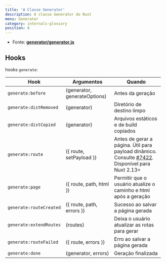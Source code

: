 ```yaml
---
title: 'A Classe Generator'
description: A classe Generator do Nuxt
menu: Generator
category: internals-glossary
position: 8
---
```


- Fonte: **[generator/generator.js](https://github.com/nuxt/nuxt.js/blob/dev/packages/generator/src/generator.js)**

## Hooks

hooks `generate`:

| Hook                    | Argumentos                   | Quando                                                                                                                                       |
| ----------------------- | ---------------------------- | -------------------------------------------------------------------------------------------------------------------------------------------- |
| `generate:before`       | (generator, generateOptions) | Antes da geração                                                                                                                             |
| `generate:distRemoved`  | (generator)                  | Diretório de destino limpo                                                                                                                   |
| `generate:distCopied`   | (generator)                  | Arquivos estáticos e de build copiados                                                                                                       |
| `generate:route`        | ({ route, setPayload })      | Antes de gerar a página. Útil para payload dinâmico. Consulte [#7422](https://github.com/nuxt/nuxt.js/pull/7422). Disponível para Nuxt 2.13+ |
| `generate:page`         | ({ route, path, html })      | Permitir que o usuário atualize o caminho e html após a geração                                                                              |
| `generate:routeCreated` | ({ route, path, errors })    | Sucesso ao salvar a página gerada                                                                                                            |
| `generate:extendRoutes` | (routes)                     | Deixa o usuário atualizar as rotas para gerar                                                                                                |
| `generate:routeFailed`  | ({ route, errors })          | Erro ao salvar a página gerada                                                                                                               |
| `generate:done`         | (generator, errors)          | Geração finalizada                                                                                                                           |
